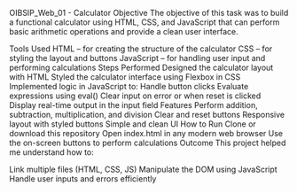 
OIBSIP_Web_01 - Calculator
Objective
The objective of this task was to build a functional calculator using HTML, CSS, and JavaScript that can perform basic arithmetic operations and provide a clean user interface.

Tools Used
HTML – for creating the structure of the calculator
CSS – for styling the layout and buttons
JavaScript – for handling user input and performing calculations
Steps Performed
Designed the calculator layout with HTML
Styled the calculator interface using Flexbox in CSS
Implemented logic in JavaScript to:
Handle button clicks
Evaluate expressions using eval()
Clear input on error or when reset is clicked
Display real-time output in the input field
Features
Perform addition, subtraction, multiplication, and division
Clear and reset buttons
Responsive layout with styled buttons
Simple and clean UI
How to Run
Clone or download this repository
Open index.html in any modern web browser
Use the on-screen buttons to perform calculations
Outcome
This project helped me understand how to:

Link multiple files (HTML, CSS, JS)
Manipulate the DOM using JavaScript
Handle user inputs and errors efficiently
